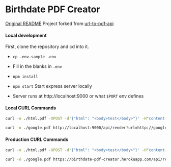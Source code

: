 # Birthdate PDF Creator

[Original README](./docs/README.md)
Project forked from [url-to-pdf-api](https://github.com/alvarcarto/url-to-pdf-api)

#### Local development

First, clone the repository and cd into it.

* `cp .env.sample .env`
* Fill in the blanks in `.env`

* `npm install`
* `npm start` Start express server locally
* Server runs at http://localhost:9000 or what `$PORT` env defines

#### Local CURL Commands

```bash
curl -o ./html.pdf -XPOST -d'{"html": "<body>test</body>"}' -H"content-type: application/json" http://localhost:9000/api/render
```

```bash
curl -o ./google.pdf http://localhost:9000/api/render?url=http://google.com&key_auth=
```

#### Production CURL Commands

```bash
curl -o ./html.pdf -XPOST -d'{"html": "<body>test</body>"}' -H"content-type: application/json"  https://birthdate-pdf-creator.herokuapp.com/api/render
```

```bash
curl -o ./google.pdf https://birthdate-pdf-creator.herokuapp.com/api/render?url=http://google.com
```
